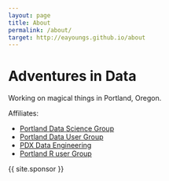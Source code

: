 ```yaml
---
layout: page
title: About
permalink: /about/
target: http://eayoungs.github.io/about
---
```


Adventures in Data
===========

Working on magical things in Portland, Oregon.

Affiliates:

* [Portland Data Science Group](http://www.meetup.com/Portland-Data-Science-Group/)
* [Portland Data User Group](http://www.meetup.com/Portland-Data-User-Group/)
* [PDX Data Engineering](http://www.meetup.com/PDX-Data-Engineering/)
* [Portland R user Group](http://www.meetup.com/portland-r-user-group/)

{{ site.sponsor }}
